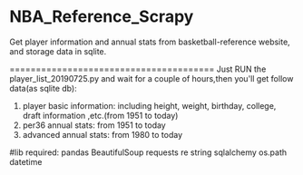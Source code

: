 # NBA_Reference_Scrapy
Get player information and annual stats from basketball-reference website, and storage data in sqlite.

=======================================
Just RUN the player_list_20190725.py and wait for a couple of hours,then you'll get follow data(as sqlite db):
1. player basic information: including height, weight, birthday, college, draft information ,etc.(from 1951 to today)
2. per36 annual stats: from 1951 to today
3. advanced annual stats: from 1980 to today

#lib required:
pandas 
BeautifulSoup
requests
re
string
sqlalchemy 
os.path
datetime
